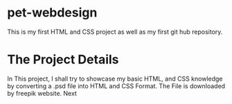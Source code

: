 # pet-webdesign
This is my first HTML and CSS project as well as my first git hub repository.
<br>
# The Project Details
In This project, I shall try to showcase my basic HTML, and CSS knowledge by converting a .psd file into HTML and CSS Format. The File is downloaded by freepik website.
Next